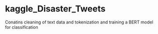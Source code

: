 # kaggle_Disaster_Tweets

Conatins cleaning of text data and tokenization and training a BERT model for classification
